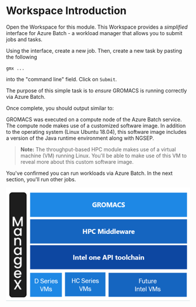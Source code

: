 # Workspace Introduction 

Open the Workspace for this module. This Workspace provides a _simplified_ interface for Azure Batch - a workload manager that allows you to submit jobs and tasks.

Using the interface, create a new job. Then, create a new task by pasting the following 

```shell
gmx ...
```

into the "command line" field. Click on `Submit`. 

The purpose of this simple task is to _ensure_ GROMACS is running correctly via Azure Batch. 

Once complete, you should output similar to:

<!--- ![NGSEP commands partial list](/genomics/sequencing/media/ngsep_commands_partial.png "NGSEP commands partial list") 

This image captures only a _partial_ list of NGSEP's modules; included is a brief description for each. 

The full list of NGSEP commands will be available as the output of the task run by Azure Batch. Once your task is complete, view the output by clicking on "View Output". 

--->

<!--- fix the above once UI is known --->

GROMACS was executed on a compute node of the Azure Batch service. The compute node makes use of a customized software image. In addition to the operating system (Linux Ubuntu 18.04), this software image includes a version of the Java runtime environment along with NGSEP. 

<!--- add arch schematic of Batch service implementation --->

> **Note:** 
> The throughput-based HPC module makes use of a virtual machine (VM) running Linux. You'll be able to make use of this VM to reveal more about this custom software image.

You've confirmed you can run workloads via Azure Batch. In the next section, you'll run other jobs. 


![GROMACS via oneAPI on Azure](https://raw.githubusercontent.com/ianl-terawe/academy/main/hpc/throughput/media/GMX_oneAPI_Azure.png "GROMACS via oneAPI on Azure")